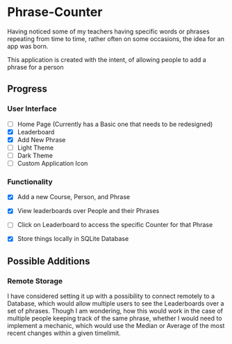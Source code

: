 # Phrase-Counter

Having noticed some of my teachers having specific words or phrases repeating from time to time, rather often on some occasions, the idea for an app was born.

This application is created with the intent, of allowing people to add a phrase for a person

## Progress

### User Interface
- [ ] Home Page (Currently has a Basic one that needs to be redesigned)
- [x] Leaderboard
- [x] Add New Phrase
- [ ] Light Theme
- [ ] Dark Theme
- [ ] Custom Application Icon

### Functionality
- [x] Add a new Course, Person, and Phrase
- [x] View leaderboards over People and their Phrases
- [ ] Click on Leaderboard to access the specific Counter for that Phrase
- [x] Store things locally in SQLite Database


## Possible Additions

### Remote Storage

I have considered setting it up with a possibility to connect remotely to a Database, which would allow multiple users to see the Leaderboards over a set of phrases. Though I am wondering, how this would work in the case of multiple people keeping track of the same phrase, whether I would need to implement a mechanic, which would use the Median or Average of the most recent changes within a given timelimit.
